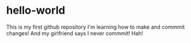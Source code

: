 # hello-world
This is my first github repository
I'm learning how to make and commmit changes! And my girlfriend says I never commmit! Hah!
